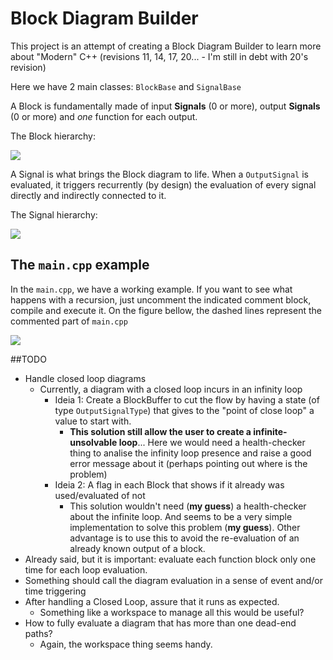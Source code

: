 # Block Diagram Builder

This project is an attempt of creating a Block Diagram Builder to learn more about "Modern" C++ (revisions 11, 14, 17, 20... - I'm still in debt with 20's revision)

Here we have 2 main classes: `BlockBase` and `SignalBase`

A Block is fundamentally made of input **Signals** (0 or more), output **Signals** (0 or more) and *one* function for each output.

The Block hierarchy:

![](./Images/Blocks.png)

A Signal is what brings the Block diagram to life. When a `OutputSignal` is evaluated, it triggers recurrently (by design) the evaluation of every signal directly and indirectly connected to it.

The Signal hierarchy:

![](./Images/Signals.png)


## The `main.cpp` example

In the `main.cpp`, we have a working example. If you want to see what happens with a recursion, just uncomment the indicated comment block, compile and execute it. On the figure bellow, the dashed lines represent the commented part of `main.cpp`

![](./Images/main_example.png)

##TODO

* Handle closed loop diagrams
    * Currently, a diagram with a closed loop incurs in an infinity loop
        * Ideia 1: Create a BlockBuffer to cut the flow by having a state (of type `OutputSignalType`) that gives to the "point of close loop" a value to start with.
          * **This solution still allow the user to create a infinite-unsolvable loop**... Here we would need a health-checker thing to analise the infinity loop presence and raise a good error message about it (perhaps pointing out where is the problem)
        * Ideia 2: A flag in each Block that shows if it already was used/evaluated of not
            * This solution wouldn't need (**my guess**) a health-checker about the infinite loop. And seems to be a very simple implementation to solve this problem (**my guess**). Other advantage is to use this to avoid the re-evaluation of an already known output of a block.
* Already said, but it is important: evaluate each function block only one time for each loop evaluation.
* Something should call the diagram evaluation in a sense of event and/or time triggering 
* After handling a Closed Loop, assure that it runs as expected.
    * Something like a workspace to manage all this would be useful?
* How to fully evaluate a diagram that has more than one dead-end paths?
    * Again, the workspace thing seems handy.
